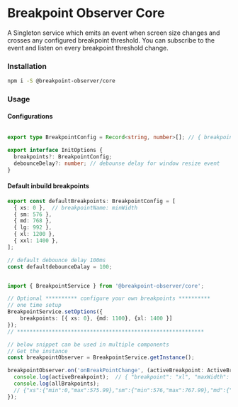 # Breakpoint Observer Core

A Singleton service which emits an event when screen size changes and crosses any configured breakpoint threshold.
You can subscribe to the event and listen on every breakpoint threshold change.

### Installation

```bash
npm i -S @breakpoint-observer/core
```

### Usage

#### Configurations

```typescript

export type BreakpointConfig = Record<string, number>[]; // { breakpointName: minWidth }[]

export interface InitOptions {
  breakpoints?: BreakpointConfig;
  debounceDelay?: number; // debounse delay for window resize event
}

```


#### Default inbuild breakpoints

```typescript
export const defaultBreakpoints: BreakpointConfig = [
  { xs: 0 },  // breakpointName: minWidth
  { sm: 576 },
  { md: 768 },
  { lg: 992 },
  { xl: 1200 },
  { xxl: 1400 },
];

// default debounce delay 100ms
const defaultdebounceDalay = 100;
```

```typescript

import { BreakpointService } from '@breakpoint-observer/core';

// Optional ********** configure your own breakpoints **********
// one time setup 
BreakpointService.setOptions({
    breakpoints: [{ xs: 0}, {md: 1100}, {xl: 1400 }]
});
// ***********************************************************

// below snippet can be used in multiple components
// Get the instance
const breakpointObserver = BreakpointService.getInstance();

breakpointObserver.on('onBreakPointChange', (activeBreakpoint: ActiveBreakpoint, allBrakpoints: BreakpointsList) => {
  console.log(activeBreakpoint);  // { "breakpoint": "xl", "maxWidth": 1399.99, "minWidth": 1200 }
  console.log(allBrakpoints); 
  // {"xs":{"min":0,"max":575.99},"sm":{"min":576,"max":767.99},"md":{"min":768,"max":991.99},"lg":{"min":992,"max":1199.99},"xl":{"min":1200,"max":1399.99},"xxl":{"min":1400,"max":null}}
});

```



